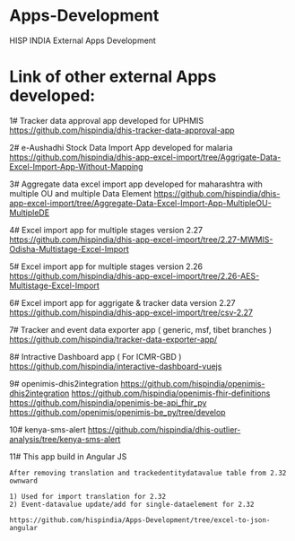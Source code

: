 # Apps-Development
HISP INDIA External Apps Development


 # Link of other external Apps developed:

 1# Tracker data approval app developed for UPHMIS
    https://github.com/hispindia/dhis-tracker-data-approval-app

 2# e-Aushadhi Stock Data Import App developed for malaria
    https://github.com/hispindia/dhis-app-excel-import/tree/Aggrigate-Data-Excel-Import-App-Without-Mapping
	
 3# Aggregate data excel import app developed for maharashtra with multiple OU and multiple Data Element
    https://github.com/hispindia/dhis-app-excel-import/tree/Aggregate-Data-Excel-Import-App-MultipleOU-MultipleDE
 
 4# Excel import app for multiple stages version 2.27
    https://github.com/hispindia/dhis-app-excel-import/tree/2.27-MWMIS-Odisha-Multistage-Excel-Import 
	
 5# Excel import app for multiple stages version 2.26
    https://github.com/hispindia/dhis-app-excel-import/tree/2.26-AES-Multistage-Excel-Import
	
 6# Excel import app for aggrigate & tracker data version 2.27
    https://github.com/hispindia/dhis-app-excel-import/tree/csv-2.27
    
 7# Tracker and event data exporter app ( generic, msf, tibet branches )  
    https://github.com/hispindia/tracker-data-exporter-app/
	
 8# Intractive Dashboard app ( For ICMR-GBD )  
    https://github.com/hispindia/interactive-dashboard-vuejs
	
 9# openimis-dhis2integration
    https://github.com/hispindia/openimis-dhis2integration
	https://github.com/hispindia/openimis-fhir-definitions
	https://github.com/hispindia/openimis-be-api_fhir_py
	https://github.com/openimis/openimis-be_py/tree/develop

 10# kenya-sms-alert 
    https://github.com/hispindia/dhis-outlier-analysis/tree/kenya-sms-alert	

 11# This app build in Angular JS
 
	After removing translation and trackedentitydatavalue table from 2.32 ownward

    1) Used for import translation for 2.32
    2) Event-datavalue update/add for single-dataelement for 2.32

	https://github.com/hispindia/Apps-Development/tree/excel-to-json-angular
